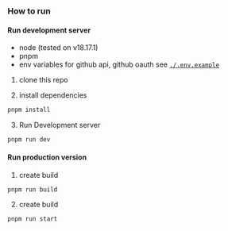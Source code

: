 ### How to run

#### Run development server

- node (tested on v18.17.1)
- pnpm
- env variables for github api, github oauth see <a href="./.env.example"><code>./.env.example</code></a>

1. clone this repo

2. install dependencies

```bash
pnpm install
```

3. Run Development server

```bash
pnpm run dev
```

#### Run production version

1. create build

```pnpm
pnpm run build
```

2. create build

```pnpm
pnpm run start
```
